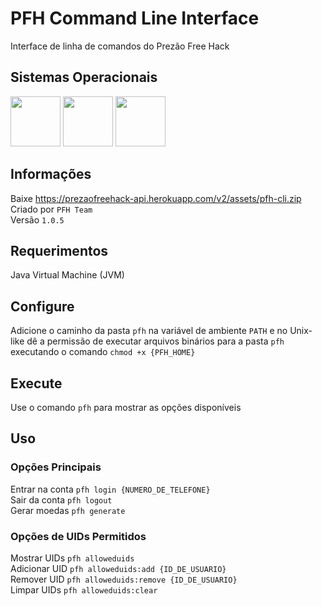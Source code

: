 # PFH Command Line Interface
Interface de linha de comandos do Prezão Free Hack

## Sistemas Operacionais
<p>
<img src="https://upload.wikimedia.org/wikipedia/commons/thumb/0/0a/Unofficial_Windows_logo_variant_-_2002%E2%80%932012_%28Multicolored%29.svg/170px-Unofficial_Windows_logo_variant_-_2002%E2%80%932012_%28Multicolored%29.svg.png" width="80" height="80" />
<img src="https://upload.wikimedia.org/wikipedia/commons/3/35/Tux.svg" width="80" height="80" />
<img src="https://logos-download.com/wp-content/uploads/2020/06/Apple_Mac_OS_Logo.png" width="80" height="80" />
</p>

## Informações
Baixe https://prezaofreehack-api.herokuapp.com/v2/assets/pfh-cli.zip
<br>
Criado por ```PFH Team```
<br>
Versão ```1.0.5```

## Requerimentos
Java Virtual Machine (JVM)

## Configure
Adicione o caminho da pasta ```pfh``` na variável de ambiente ```PATH``` e no Unix-like dê a permissão de executar arquivos binários para a pasta ```pfh``` executando o comando ```chmod +x {PFH_HOME}```

## Execute
Use o comando ```pfh``` para mostrar as opções disponíveis

## Uso
### Opções Principais
Entrar na conta ```pfh login {NUMERO_DE_TELEFONE}```
<br>
Sair da conta ```pfh logout```
<br>
Gerar moedas ```pfh generate```
<br>
### Opções de UIDs Permitidos
Mostrar UIDs ```pfh alloweduids```
<br>
Adicionar UID ```pfh alloweduids:add {ID_DE_USUARIO}```
<br>
Remover UID ```pfh alloweduids:remove {ID_DE_USUARIO}```
<br>
Limpar UIDs ```pfh alloweduids:clear```
